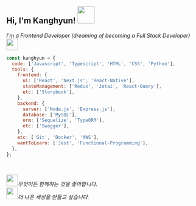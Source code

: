 ## Hi, I'm Kanghyun! <img src="https://media.giphy.com/media/VgCDAzcKvsR6OM0uWg/giphy.gif" width="45"> 

<em>I'm a Frontend Developer (dreaming of becoming a Full Stack Developer)<img src="https://media.giphy.com/media/WUlplcMpOCEmTGBtBW/giphy.gif" width="30"> </em>

```js
const kanghyun = {
  code: ['Javascript', 'Typescript', 'HTML', 'CSS', 'Python'],
  tools: {
    frontend: {
      ui: ['React', 'Next.js', 'React-Native'],
      stateManagement: ['Redux', 'Jotai', 'React-Query'],
      etc: ['Storybook'],
    },
    backend: {
      server: ['Node.js', 'Express.js'],
      database: ['MySQL'],
      orm: ['Sequelize', 'TypeORM'],
      etc: ['Swagger'],
    },
    etc: ['Git', 'Docker', 'AWS'],
    wantToLearn: ['Jest', 'Functional-Programming'],
  },
};
```
</br>

<em><img src="https://media.giphy.com/media/LnQjpWaON8nhr21vNW/giphy.gif" width="30">무엇이든 함께하는 것을 좋아합니다.</br><img src="https://media.giphy.com/media/mGcNjsfWAjY5AEZNw6/giphy.gif" width="30">더 나은 세상을 만들고 싶습니다.</em>
